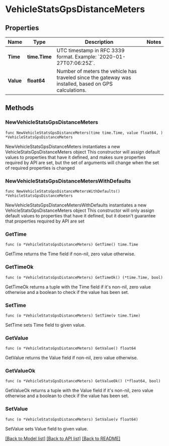 # VehicleStatsGpsDistanceMeters

## Properties

Name | Type | Description | Notes
------------ | ------------- | ------------- | -------------
**Time** | **time.Time** | UTC timestamp in RFC 3339 format. Example: &#x60;2020-01-27T07:06:25Z&#x60;. | 
**Value** | **float64** | Number of meters the vehicle has traveled since the gateway was installed, based on GPS calculations. | 

## Methods

### NewVehicleStatsGpsDistanceMeters

`func NewVehicleStatsGpsDistanceMeters(time time.Time, value float64, ) *VehicleStatsGpsDistanceMeters`

NewVehicleStatsGpsDistanceMeters instantiates a new VehicleStatsGpsDistanceMeters object
This constructor will assign default values to properties that have it defined,
and makes sure properties required by API are set, but the set of arguments
will change when the set of required properties is changed

### NewVehicleStatsGpsDistanceMetersWithDefaults

`func NewVehicleStatsGpsDistanceMetersWithDefaults() *VehicleStatsGpsDistanceMeters`

NewVehicleStatsGpsDistanceMetersWithDefaults instantiates a new VehicleStatsGpsDistanceMeters object
This constructor will only assign default values to properties that have it defined,
but it doesn't guarantee that properties required by API are set

### GetTime

`func (o *VehicleStatsGpsDistanceMeters) GetTime() time.Time`

GetTime returns the Time field if non-nil, zero value otherwise.

### GetTimeOk

`func (o *VehicleStatsGpsDistanceMeters) GetTimeOk() (*time.Time, bool)`

GetTimeOk returns a tuple with the Time field if it's non-nil, zero value otherwise
and a boolean to check if the value has been set.

### SetTime

`func (o *VehicleStatsGpsDistanceMeters) SetTime(v time.Time)`

SetTime sets Time field to given value.


### GetValue

`func (o *VehicleStatsGpsDistanceMeters) GetValue() float64`

GetValue returns the Value field if non-nil, zero value otherwise.

### GetValueOk

`func (o *VehicleStatsGpsDistanceMeters) GetValueOk() (*float64, bool)`

GetValueOk returns a tuple with the Value field if it's non-nil, zero value otherwise
and a boolean to check if the value has been set.

### SetValue

`func (o *VehicleStatsGpsDistanceMeters) SetValue(v float64)`

SetValue sets Value field to given value.



[[Back to Model list]](../README.md#documentation-for-models) [[Back to API list]](../README.md#documentation-for-api-endpoints) [[Back to README]](../README.md)


